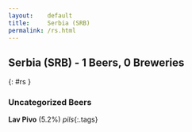 ```yaml
---
layout:    default
title:     Serbia (SRB)
permalink: /rs.html
---
```


## Serbia (SRB) - 1 Beers, 0 Breweries
{: #rs }




### Uncategorized Beers

**Lav Pivo** (5.2%) _pils_{:.tags} 



 
